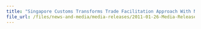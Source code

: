 ```yaml
---
title: "Singapore Customs Transforms Trade Facilitation Approach With New Client Engagement FrameWork: Trade First"
file_url: /files/news-and-media/media-releases/2011-01-26-Media-Release.pdf
---
```

